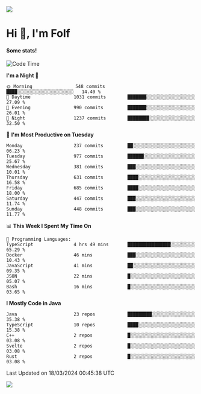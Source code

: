 <img src="https://komarev.com/ghpvc/?username=itsfolf"/>
<h1>Hi 👋, I'm Folf</h1>


#### Some stats!
<!--START_SECTION:waka-->
![Code Time](http://img.shields.io/badge/Code%20Time-2%2C160%20hrs%2022%20mins-blue)

**I'm a Night 🦉** 

```text
🌞 Morning                548 commits         ████░░░░░░░░░░░░░░░░░░░░░   14.40 % 
🌆 Daytime                1031 commits        ███████░░░░░░░░░░░░░░░░░░   27.09 % 
🌃 Evening                990 commits         ███████░░░░░░░░░░░░░░░░░░   26.01 % 
🌙 Night                  1237 commits        ████████░░░░░░░░░░░░░░░░░   32.50 % 
```
📅 **I'm Most Productive on Tuesday** 

```text
Monday                   237 commits         ██░░░░░░░░░░░░░░░░░░░░░░░   06.23 % 
Tuesday                  977 commits         ██████░░░░░░░░░░░░░░░░░░░   25.67 % 
Wednesday                381 commits         ███░░░░░░░░░░░░░░░░░░░░░░   10.01 % 
Thursday                 631 commits         ████░░░░░░░░░░░░░░░░░░░░░   16.58 % 
Friday                   685 commits         ████░░░░░░░░░░░░░░░░░░░░░   18.00 % 
Saturday                 447 commits         ███░░░░░░░░░░░░░░░░░░░░░░   11.74 % 
Sunday                   448 commits         ███░░░░░░░░░░░░░░░░░░░░░░   11.77 % 
```


📊 **This Week I Spent My Time On** 

```text
💬 Programming Languages: 
TypeScript               4 hrs 49 mins       ████████████████░░░░░░░░░   65.29 % 
Docker                   46 mins             ███░░░░░░░░░░░░░░░░░░░░░░   10.43 % 
JavaScript               41 mins             ██░░░░░░░░░░░░░░░░░░░░░░░   09.35 % 
JSON                     22 mins             █░░░░░░░░░░░░░░░░░░░░░░░░   05.07 % 
Bash                     16 mins             █░░░░░░░░░░░░░░░░░░░░░░░░   03.65 % 
```

**I Mostly Code in Java** 

```text
Java                     23 repos            █████████░░░░░░░░░░░░░░░░   35.38 % 
TypeScript               10 repos            ████░░░░░░░░░░░░░░░░░░░░░   15.38 % 
C++                      2 repos             █░░░░░░░░░░░░░░░░░░░░░░░░   03.08 % 
Svelte                   2 repos             █░░░░░░░░░░░░░░░░░░░░░░░░   03.08 % 
Rust                     2 repos             █░░░░░░░░░░░░░░░░░░░░░░░░   03.08 % 
```




 Last Updated on 18/03/2024 00:45:38 UTC
<!--END_SECTION:waka-->
<a src="https://discord.com/users/1090088995976925305"><img src="https://lanyard-profile-readme.vercel.app/api/1090088995976925305"/></a></td> 

